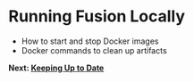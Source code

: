 # Running Fusion Locally

- How to start and stop Docker images
- Docker commands to clean up artifacts

**Next: [Keeping Up to Date](./keeping-up-to-date.md)**
